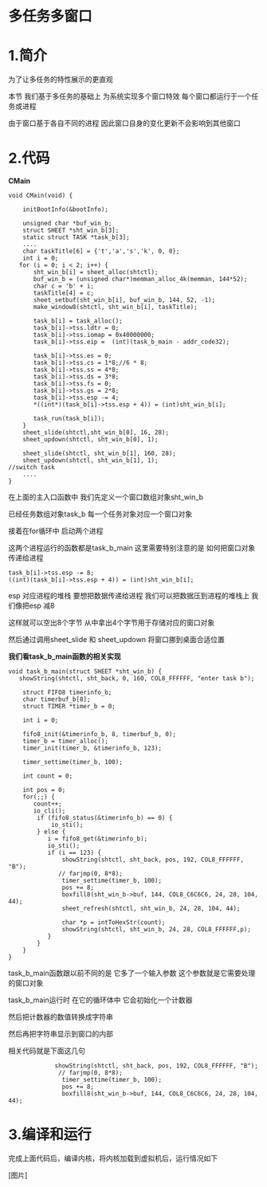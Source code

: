 # 多任务多窗口

# 1.简介

为了让多任务的特性展示的更直观 

本节 我们基于多任务的基础上 为系统实现多个窗口特效 每个窗口都运行于一个任务或进程

由于窗口基于各自不同的进程 因此窗口自身的变化更新不会影响到其他窗口



# 2.代码

**CMain**

```
void CMain(void) {

    initBootInfo(&bootInfo);

    unsigned char *buf_win_b;
    struct SHEET *sht_win_b[3];
    static struct TASK *task_b[3];
    ....
    char taskTitle[6] = {'t','a','s','k', 0, 0};
    int i = 0;
   for (i = 0; i < 2; i++) {
       sht_win_b[i] = sheet_alloc(shtctl);
       buf_win_b = (unsigned char*)memman_alloc_4k(memman, 144*52);
       char c = 'b' + i;
       taskTitle[4] = c;
       sheet_setbuf(sht_win_b[i], buf_win_b, 144, 52, -1);
       make_window8(shtctl, sht_win_b[i], taskTitle);

       task_b[i] = task_alloc();
       task_b[i]->tss.ldtr = 0;
       task_b[i]->tss.iomap = 0x40000000;
       task_b[i]->tss.eip =  (int)(task_b_main - addr_code32);

       task_b[i]->tss.es = 0;
       task_b[i]->tss.cs = 1*8;//6 * 8;
       task_b[i]->tss.ss = 4*8;
       task_b[i]->tss.ds = 3*8;
       task_b[i]->tss.fs = 0;
       task_b[i]->tss.gs = 2*8;
       task_b[i]->tss.esp -= 4;
       *((int*)(task_b[i]->tss.esp + 4)) = (int)sht_win_b[i];

       task_run(task_b[i]);
    }
    sheet_slide(shtctl,sht_win_b[0], 16, 28);
    sheet_updown(shtctl, sht_win_b[0], 1);

    sheet_slide(shtctl, sht_win_b[1], 160, 28);
    sheet_updown(shtctl, sht_win_b[1], 1);
//switch task
    ....
}
```

在上面的主入口函数中 我们先定义一个窗口数组对象sht_win_b

已经任务数组对象task_b 每一个任务对象对应一个窗口对象

接着在for循环中 启动两个进程

这两个进程运行的函数都是task_b_main 这里需要特别注意的是 如何把窗口对象传递给进程

```
task_b[i]->tss.esp -= 8;
((int)(task_b[i]->tss.esp + 4)) = (int)sht_win_b[i];
```

esp 对应进程的堆栈 要想把数据传递给进程 我们可以把数据压到进程的堆栈上 我们像把esp 减8

这样就可以空出8个字节 从中拿出4个字节用于存储对应的窗口对象

然后通过调用sheet_slide 和 sheet_updown 将窗口挪到桌面合适位置



**我们看task_b_main函数的相关实现**

```
void task_b_main(struct SHEET *sht_win_b) {
   showString(shtctl, sht_back, 0, 160, COL8_FFFFFF, "enter task b");

    struct FIFO8 timerinfo_b;
    char timerbuf_b[8];
    struct TIMER *timer_b = 0;

    int i = 0;

    fifo8_init(&timerinfo_b, 8, timerbuf_b, 0);
    timer_b = timer_alloc();
    timer_init(timer_b, &timerinfo_b, 123);

    timer_settime(timer_b, 100);

    int count = 0;

    int pos = 0;
    for(;;) {
       count++;
       io_cli();
        if (fifo8_status(&timerinfo_b) == 0) {
            io_sti();
        } else {
           i = fifo8_get(&timerinfo_b);
           io_sti();
           if (i == 123) {
               showString(shtctl, sht_back, pos, 192, COL8_FFFFFF, "B");
              // farjmp(0, 8*8);
               timer_settime(timer_b, 100);
               pos += 8;
               boxfill8(sht_win_b->buf, 144, COL8_C6C6C6, 24, 28, 104, 44);
               sheet_refresh(shtctl, sht_win_b, 24, 28, 104, 44);

               char *p = intToHexStr(count);
               showString(shtctl, sht_win_b, 24, 28, COL8_FFFFFF,p);
           }
        }
    }
}
```

task_b_main函数跟以前不同的是 它多了一个输入参数 这个参数就是它需要处理的窗口对象

task_b_main运行时 在它的循环体中 它会初始化一个计数器 

然后把计数器的数值转换成字符串

然后再把字符串显示到窗口的内部

相关代码就是下面这几句

```
             showString(shtctl, sht_back, pos, 192, COL8_FFFFFF, "B");
              // farjmp(0, 8*8);
               timer_settime(timer_b, 100);
               pos += 8;
               boxfill8(sht_win_b->buf, 144, COL8_C6C6C6, 24, 28, 104, 44);
```



# 3.编译和运行

完成上面代码后，编译内核，将内核加载到虚拟机后，运行情况如下

[图片]